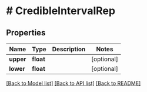 # # CredibleIntervalRep

## Properties

Name | Type | Description | Notes
------------ | ------------- | ------------- | -------------
**upper** | **float** |  | [optional]
**lower** | **float** |  | [optional]

[[Back to Model list]](../../README.md#models) [[Back to API list]](../../README.md#endpoints) [[Back to README]](../../README.md)
